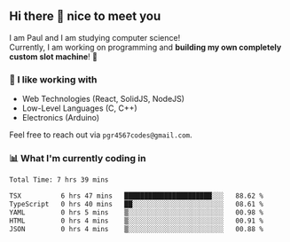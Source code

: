 ## Hi there 👋 nice to meet you

I am Paul and I am studying computer science!  
Currently, I am working on programming and **building my own completely custom slot machine**! 🎰

### 🔭 I like working with
- Web Technologies (React, SolidJS, NodeJS)
- Low-Level Languages (C, C++)
- Electronics (Arduino)

Feel free to reach out via `pgr4567codes@gmail.com`.

### 📊 What I'm currently coding in
<!--START_SECTION:waka-->

```txt
Total Time: 7 hrs 39 mins

TSX          6 hrs 47 mins   ██████████████████████░░░   88.62 %
TypeScript   0 hrs 40 mins   ██░░░░░░░░░░░░░░░░░░░░░░░   08.61 %
YAML         0 hrs 5 mins    ▒░░░░░░░░░░░░░░░░░░░░░░░░   00.98 %
HTML         0 hrs 4 mins    ▒░░░░░░░░░░░░░░░░░░░░░░░░   00.91 %
JSON         0 hrs 4 mins    ▒░░░░░░░░░░░░░░░░░░░░░░░░   00.88 %
```

<!--END_SECTION:waka-->
